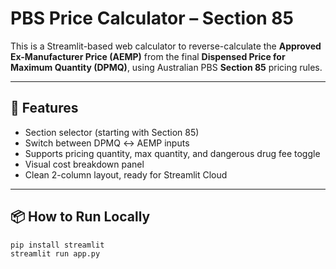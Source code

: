 # PBS Price Calculator – Section 85

This is a Streamlit-based web calculator to reverse-calculate the **Approved Ex-Manufacturer Price (AEMP)** from the final **Dispensed Price for Maximum Quantity (DPMQ)**, using Australian PBS **Section 85** pricing rules.

---

## 🚀 Features

- Section selector (starting with Section 85)
- Switch between DPMQ ↔ AEMP inputs
- Supports pricing quantity, max quantity, and dangerous drug fee toggle
- Visual cost breakdown panel
- Clean 2-column layout, ready for Streamlit Cloud

---

## 📦 How to Run Locally

```bash
pip install streamlit
streamlit run app.py
